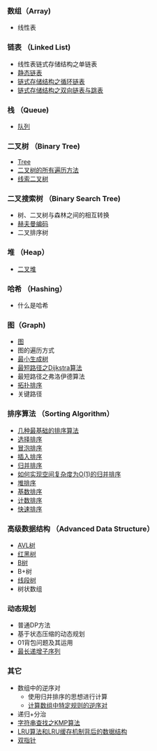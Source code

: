### 数组（Array)
- 线性表

### 链表 （Linked List)
- 线性表链式存储结构之单链表
- [静态链表](./Linked-List/README.md)
- [链式存储结构之循环链表](./Linked-List/README.md#循环链表)
- [链式存储结构之双向链表与跳表](./Double-Linked-List/README.md#双向链表)

### 栈 （Queue)
- [队列](./Stack(Queue)/README.md)

### 二叉树 （Binary Tree)
- [Tree](./Tree/README.md)
- [二叉树的所有遍历方法](./Tree/README.md)
- [线索二叉树](./Tree/README.md#线索二叉树)

### 二叉搜索树 （Binary Search Tree)
- 树、二叉树与森林之间的相互转换
- [赫夫曼编码](./Huffman-Coding/README.md)
- 二叉排序树

### 堆 （Heap）
- [二叉堆](./Heap/README.md)

### 哈希 （Hashing）
- 什么是哈希

### 图（Graph)
- [图](./Graphic/README.md)
- 图的遍历方式
- [最小生成树](./Graphic/Minimum-Spanning-Tree/README.md)
- [最短路径之Dijkstra算法](./Graphic/Dijkstra/README.md)
- 最短路径之弗洛伊德算法
- [拓扑排序](./Graphic/Topological-Order/README.md)
- 关键路径

### 排序算法 （Sorting Algorithm）
- [几种最基础的排序算法](./Sort/README.md)
- [选择排序](./Sort/README.md/#选择排序)
- [冒泡排序](./Sort/README.md/#冒泡排序)
- [插入排序](./Sort/README.md/#插入排序)
- [归并排序](./Sort/README.md/#归并排序)
- [如何实现空间复杂度为O(1)的归并排序](./Sort/README.md/#如何实现空间复杂度为O(1)的归并排序)
- [堆排序](./Sort/README.md/#堆排序)
- [基数排序](./Sort/README.md/#基数排序)
- [计数排序](./Sort/README.md/#计数排序)
- [快速排序](./Sort/README.md/#快速排序)

### 高级数据结构 （Advanced Data Structure）
- [AVL树](./AVLTree/README.md)
- [红黑树](./Red-Black-Trees/README.md)
- [B树](./B-Tree/README.md)
- B+树
- [线段树](./Segment-Tree/README.md)
- 树状数组

### 动态规划
- 普通DP方法
- 基于状态压缩的动态规划
- 01背包问题及其运用
- [最长递增子序列](./Longest-Sub-Questions/README.md)

### 其它
- 数组中的逆序对
    - 使用归并排序的思想进行计算
    - [计算数组中特定规则的逆序对](https://github.com/wuqingze/leetcode/tree/master/0493-Reverse-Pairs/)
- 递归+分治
- [字符串查找之KMP算法](./KMP/README.md)
- [LRU算法和LRU缓存机制背后的数据结构](./LRU/README.md)
- [双指针](./Double-Pointer/README.md)
